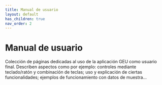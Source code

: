 ```yaml
---
title: Manual de usuario
layout: default
has_children: true
nav_order: 2
---
```


# Manual de usuario

Colección de páginas dedicadas al uso de la aplicación GEU como usuario final. Describen aspectos como por ejemplo: controles mediante teclado/ratón y combinación de teclas; uso y explicación de ciertas funcionalidades; ejemplos de funcionamiento con datos de muestra...
